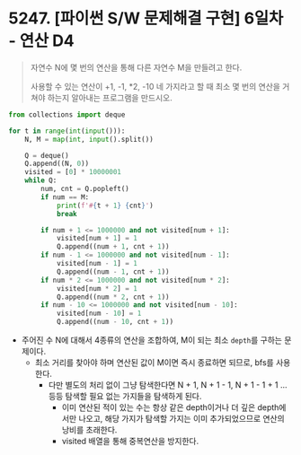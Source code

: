 # 5247. [파이썬 S/W 문제해결 구현] 6일차 - 연산 D4

> 자연수 N에 몇 번의 연산을 통해 다른 자연수 M을 만들려고 한다.
>
> 사용할 수 있는 연산이 +1, -1, *2, -10 네 가지라고 할 때 최소 몇 번의 연산을 거쳐야 하는지 알아내는 프로그램을 만드시오.

```python
from collections import deque

for t in range(int(input())):
    N, M = map(int, input().split())

    Q = deque()
    Q.append((N, 0))
    visited = [0] * 10000001
    while Q:
        num, cnt = Q.popleft()
        if num == M:
            print(f'#{t + 1} {cnt}')
            break

        if num + 1 <= 1000000 and not visited[num + 1]:
            visited[num + 1] = 1
            Q.append((num + 1, cnt + 1))
        if num - 1 <= 1000000 and not visited[num - 1]:
            visited[num - 1] = 1
            Q.append((num - 1, cnt + 1))
        if num * 2 <= 1000000 and not visited[num * 2]:
            visited[num * 2] = 1
            Q.append((num * 2, cnt + 1))
        if num - 10 <= 1000000 and not visited[num - 10]:
            visited[num - 10] = 1
            Q.append((num - 10, cnt + 1))
```

- 주어진 수 N에 대해서 4종류의 연산을 조합하여, M이 되는 최소 `depth`를 구하는 문제이다.
  - 최소 거리를 찾아야 하며 연산된 값이 M이면 즉시 종료하면 되므로, bfs를 사용한다.
    - 다만 별도의 처리 없이 그냥 탐색한다면 N + 1, N + 1 - 1, N + 1 - 1 + 1 ... 등등 탐색할 필요 없는 가지들을 탐색하게 된다.
      - 이미 연산된 적이 있는 수는 항상 같은 depth이거나 더 깊은 depth에서만 나오고, 해당 가지가 탐색할 가지는 이미 추가되었으므로 연산의 낭비를 초래한다.
      - visited 배열을 통해 중복연산을 방지한다.